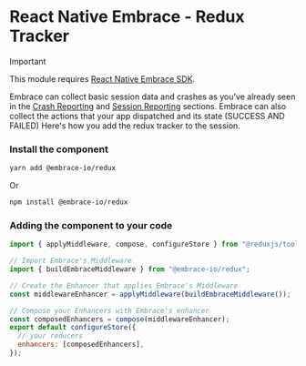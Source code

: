 # React Native Embrace - Redux Tracker

> [!IMPORTANT]
>
> This module requires [React Native Embrace SDK](https://www.npmjs.com/package/@embrace-io/react-native).

Embrace can collect basic session data and crashes as you've already seen in the [Crash Reporting](https://embrace.io/docs/react-native/integration/crash-reporting) and [Session Reporting](https://embrace.io/docs/react-native/integration/session-reporting) sections.
Embrace can also collect the actions that your app dispatched and its state (SUCCESS AND FAILED)
Here's how you add the redux tracker to the session.

### Install the component

```sh
yarn add @embrace-io/redux
```

Or

```sh
npm install @embrace-io/redux
```

### Adding the component to your code

```javascript
import { applyMiddleware, compose, configureStore } from "@reduxjs/toolkit";

// Import Embrace's Middleware
import { buildEmbraceMiddleware } from "@embrace-io/redux";

// Create the Enhancer that applies Embrace's Middleware
const middlewareEnhancer = applyMiddleware(buildEmbraceMiddleware());

// Compose your Enhancers with Embrace's enhancer
const composedEnhancers = compose(middlewareEnhancer);
export default configureStore({
  // your reducers
  enhancers: [composedEnhancers],
});
```